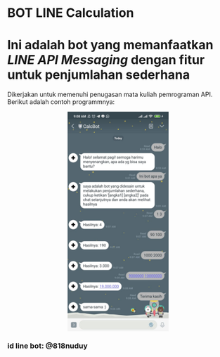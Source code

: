 # BOT LINE Calculation

<h1>Ini adalah bot yang memanfaatkan <i>LINE API Messaging</i> dengan fitur untuk penjumlahan sederhana</h1> 
Dikerjakan untuk memenuhi penugasan mata kuliah pemrograman API. Berikut adalah contoh programmnya:
<p align="center">
  <img src="image.jpeg" height="500" align="middle">
</p>

### id line bot: @818nuduy
